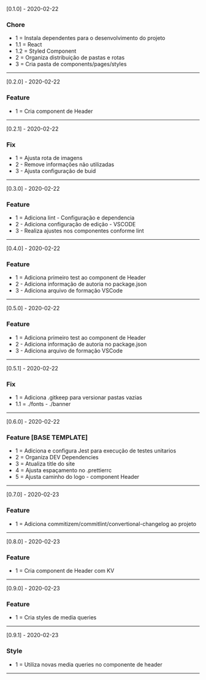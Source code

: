 [0.1.0] - 2020-02-22 
### Chore
- 1 = Instala dependentes para o desenvolvimento do projeto
- 1.1 = React
- 1.2 = Styled Component
- 2 = Organiza distribuição de pastas e rotas 
- 3 = Cria pasta de components/pages/styles
---
[0.2.0] - 2020-02-22 
### Feature
- 1 = Cria component de Header
---
[0.2.1] - 2020-02-22 
### Fix
- 1 = Ajusta rota de imagens
- 2 - Remove informações não utilizadas
- 3 - Ajusta configuração de buid
---
[0.3.0] - 2020-02-22 
### Feature
- 1 = Adiciona lint - Configuração e dependencia
- 2 - Adiciona configuração de edição - VSCODE 
- 3 - Realiza ajustes nos componentes conforme lint
---
[0.4.0] - 2020-02-22 
### Feature
- 1 = Adiciona primeiro test ao component de Header
- 2 - Adiciona informação de autoria no package.json
- 3 - Adiciona arquivo de formação VSCode
---
[0.5.0] - 2020-02-22 
### Feature
- 1 = Adiciona primeiro test ao component de Header
- 2 - Adiciona informação de autoria no package.json
- 3 - Adiciona arquivo de formação VSCode
---
[0.5.1] - 2020-02-22 
### Fix
- 1 = Adiciona .gitkeep para versionar pastas vazias
- 1.1 = ./fonts - ./banner 
---
[0.6.0] - 2020-02-22 
### Feature **[BASE TEMPLATE]**
- 1 = Adiciona e configura Jest para execução de testes unitarios 
- 2 = Organiza DEV Dependencies
- 3 = Atualiza title do site
- 4 = Ajusta espaçamento no .prettierrc
- 5 = Ajusta caminho do logo - component Header
---
[0.7.0] - 2020-02-23 
### Feature 
- 1 = Adiciona commitizem/commitlint/convertional-changelog ao projeto
---
[0.8.0] - 2020-02-23 
### Feature 
- 1 = Cria component de Header com KV
---
[0.9.0] - 2020-02-23 
### Feature 
- 1 = Cria styles de media queries
---
[0.9.1] - 2020-02-23 
### Style 
- 1 = Utiliza novas media queries no componente de header
---